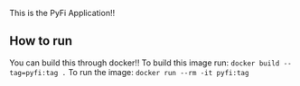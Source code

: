 This is the PyFi Application!!

## How to run

You can build this through docker!!
To build this image run:
`docker build --tag=pyfi:tag .`
To run the image:
`docker run --rm -it pyfi:tag`
